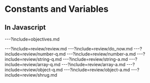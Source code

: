 # Constants and Variables
## In Javascript

---?include=objectives.md

---?include=review/review.md
---?include=review/do_now.md
---?include=review/number-q.md
---?include=review/number-a.md
---?include=review/string-q.md
---?include=review/string-a.md
---?include=review/array-q.md
---?include=review/array-a.md
---?include=review/object-q.md
---?include=review/object-a.md
---?include=review/shrug.md
